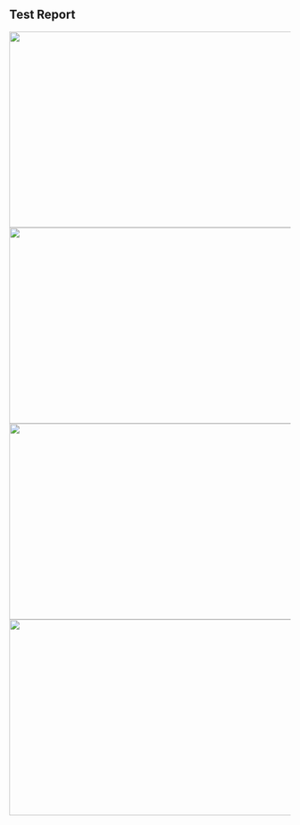 ## Test Report
<img src="https://user-images.githubusercontent.com/90884449/174693873-56528633-5ff8-4770-80ef-5acce7e1f84b.png" width="600" height="350"/>
<img src="https://user-images.githubusercontent.com/90884449/174693900-16f424b5-e716-4dd0-8fb8-e48df825e611.png" width="600" height="350"/>
<img src="https://user-images.githubusercontent.com/90884449/174693949-6f820d2f-e554-4e39-a6bc-a526701c158e.png" width="600" height="350"/>
<img src="https://user-images.githubusercontent.com/90884449/174693953-ed4297b5-c482-45f2-9c37-febe76325bec.png" width="600" height="350"/>
